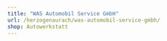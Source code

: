 ```yaml
---
title: "WAS Automobil Service GmbH"
url: /herzogenaurach/was-automobil-service-gmbh/
shop: Autowerkstatt
---
```

